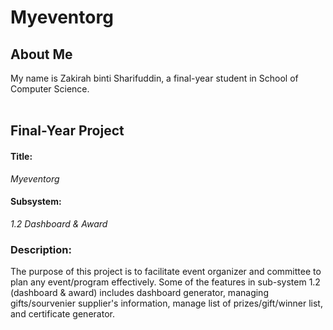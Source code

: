 # Myeventorg <br>
## __About Me__ <br>
My name is Zakirah binti Sharifuddin, a final-year student in School of Computer Science.<br><br>
## __Final-Year Project__ <br>
#### Title: <br>
*Myeventorg*<br>
#### Subsystem: <br>
*1.2 Dashboard & Award*<br>
### Description: <br>
The purpose of this project is to facilitate event organizer and committee to plan any event/program effectively. Some of the features in sub-system 1.2 (dashboard & award) includes dashboard generator, managing gifts/sourvenier supplier's information, manage list of prizes/gift/winner list, and certificate generator.
